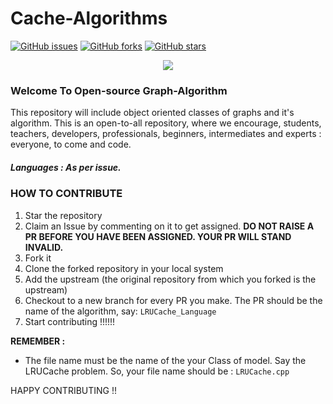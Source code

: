 # Cache-Algorithms

[![GitHub issues](https://img.shields.io/github/issues/metoop/Cache-Algorithms)](https://github.com/metoop/Cache-Algorithms/issues)
[![GitHub forks](https://img.shields.io/github/forks/metoop/Cache-Algorithms)](https://github.com/metoop/Cache-Algorithms/issues)
[![GitHub stars](https://img.shields.io/github/stars/metoop/Cache-Algorithms?style=social)](https://github.com/metoop/Cache-Algorithms/issues)

<p align="center">
  <img src="https://embed-fastly.wistia.com/deliveries/49bd387c40e2c5aada92abdf973bc46d.webp?image_crop_resized=960x540">
</p>

### Welcome To Open-source Graph-Algorithm 

This repository will include object oriented classes of graphs and it's algorithm.
This is an open-to-all repository, where we encourage, students, teachers, developers, professionals, beginners, intermediates and experts : everyone, to come and code.

##### Languages : As per issue.


### HOW TO CONTRIBUTE

1. Star the repository
2. Claim an Issue by commenting on it to get assigned. **DO NOT RAISE A PR BEFORE YOU HAVE BEEN ASSIGNED. YOUR PR WILL STAND INVALID.**
3. Fork it
4. Clone the forked repository in your local system
5. Add the upstream (the original repository from which you forked is the upstream)
6. Checkout to a new branch for every PR you make. The PR should be the name of the algorithm, say: ```LRUCache_Language```
7. Start contributing   !!!!!!

**REMEMBER :** 
  - The file name must be the name of the your Class of model. Say the LRUCache problem. So, your file name should be : ```LRUCache.cpp```

HAPPY CONTRIBUTING !!
